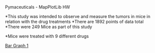 Pymaceuticals - MapPlotLib HW

*This study was intended to observe and measure the tumors in mice in relation with the drug treatments
*There are 1892 points of data total
*There were 249 Mice as part of this study

*Mice were treated with 9 different drugs

[Bar Graph 1](images/bar_graph1.png)
